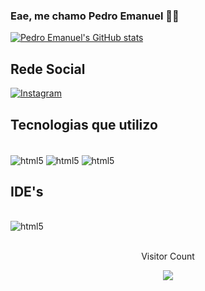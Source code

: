 ### Eae, me chamo Pedro Emanuel 🤙🏽

[![Pedro Emanuel's GitHub stats](https://github-readme-stats.vercel.app/api?username=PedroEmanueL51027&show_icons=true&theme=tokyonight)](https://github.com//github-readme-stats)</br>
## Rede Social
[![Instagram](https://img.shields.io/badge/Instagram-E4405F?style=for-the-badge&logo=instagram&logoColor=white)](https://instagram.com/pedro_emanuel5102)

## Tecnologias que utilizo

<div style="display: inline_block"><br/>
    <img align="center" alt="html5" src="https://img.shields.io/badge/JavaScript-323330?style=for-the-badge&logo=javascript&logoColor=F7DF1E" />
   <img align="center" alt="html5" src="https://img.shields.io/badge/HTML-239120?style=for-the-badge&logo=html5&logoColor=white" />
   <img align="center" alt="html5" src="https://img.shields.io/badge/CSS-239120?&style=for-the-badge&logo=css3&logoColor=white" />
   
</div>

## IDE's
<div style="display: inline_block"><br/>
  <img align="center" alt="html5"  src="https://img.shields.io/badge/Visual_Studio_Code-0078D4?style=for-the-badge&logo=visual%20studio%20code&logoColor=white" />
</div>
 </br>
      <p align= "center"> Visitor Count
     <p align= "center"> <img align= "center" src="https://profile-counter.glitch.me/PedroEmanueL51027/count.svg"/></p>

